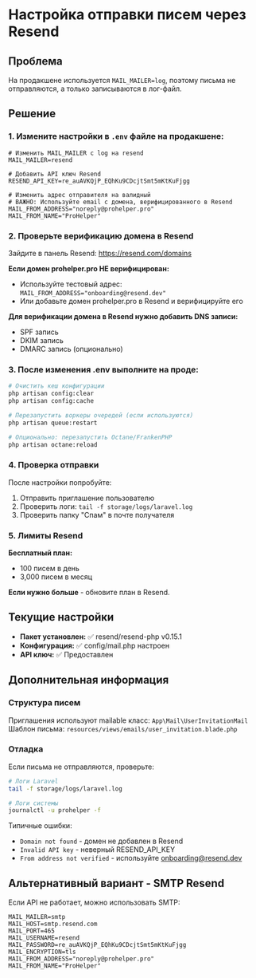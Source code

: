 # Настройка отправки писем через Resend

## Проблема
На продакшене используется `MAIL_MAILER=log`, поэтому письма не отправляются, а только записываются в лог-файл.

## Решение

### 1. Измените настройки в `.env` файле на продакшене:

```env
# Изменить MAIL_MAILER с log на resend
MAIL_MAILER=resend

# Добавить API ключ Resend
RESEND_API_KEY=re_auAVKQjP_EQhKu9CDcjtSmt5mKtKuFjgg

# Изменить адрес отправителя на валидный
# ВАЖНО: Используйте email с домена, верифицированного в Resend
MAIL_FROM_ADDRESS="noreply@prohelper.pro"
MAIL_FROM_NAME="ProHelper"
```

### 2. Проверьте верификацию домена в Resend

Зайдите в панель Resend: https://resend.com/domains

**Если домен prohelper.pro НЕ верифицирован:**
- Используйте тестовый адрес: `MAIL_FROM_ADDRESS="onboarding@resend.dev"`
- Или добавьте домен prohelper.pro в Resend и верифицируйте его

**Для верификации домена в Resend нужно добавить DNS записи:**
- SPF запись
- DKIM запись  
- DMARC запись (опционально)

### 3. После изменения .env выполните на проде:

```bash
# Очистить кеш конфигурации
php artisan config:clear
php artisan config:cache

# Перезапустить воркеры очередей (если используются)
php artisan queue:restart

# Опционально: перезапустить Octane/FrankenPHP
php artisan octane:reload
```

### 4. Проверка отправки

После настройки попробуйте:
1. Отправить приглашение пользователю
2. Проверить логи: `tail -f storage/logs/laravel.log`
3. Проверить папку "Спам" в почте получателя

### 5. Лимиты Resend

**Бесплатный план:**
- 100 писем в день
- 3,000 писем в месяц

**Если нужно больше** - обновите план в Resend.

## Текущие настройки

- **Пакет установлен:** ✅ resend/resend-php v0.15.1
- **Конфигурация:** ✅ config/mail.php настроен
- **API ключ:** ✅ Предоставлен

## Дополнительная информация

### Структура писем

Приглашения используют mailable класс: `App\Mail\UserInvitationMail`
Шаблон письма: `resources/views/emails/user_invitation.blade.php`

### Отладка

Если письма не отправляются, проверьте:

```bash
# Логи Laravel
tail -f storage/logs/laravel.log

# Логи системы
journalctl -u prohelper -f
```

Типичные ошибки:
- `Domain not found` - домен не добавлен в Resend
- `Invalid API key` - неверный RESEND_API_KEY
- `From address not verified` - используйте onboarding@resend.dev

## Альтернативный вариант - SMTP Resend

Если API не работает, можно использовать SMTP:

```env
MAIL_MAILER=smtp
MAIL_HOST=smtp.resend.com
MAIL_PORT=465
MAIL_USERNAME=resend
MAIL_PASSWORD=re_auAVKQjP_EQhKu9CDcjtSmt5mKtKuFjgg
MAIL_ENCRYPTION=tls
MAIL_FROM_ADDRESS="noreply@prohelper.pro"
MAIL_FROM_NAME="ProHelper"
```

